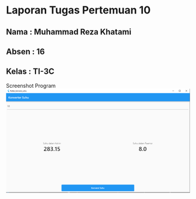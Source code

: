 # Laporan Tugas Pertemuan 10
## Nama     : Muhammad Reza Khatami
## Absen    : 16
## Kelas    : TI-3C


Screenshot Program
![Screenshot](Screenshot/SS1.png)
